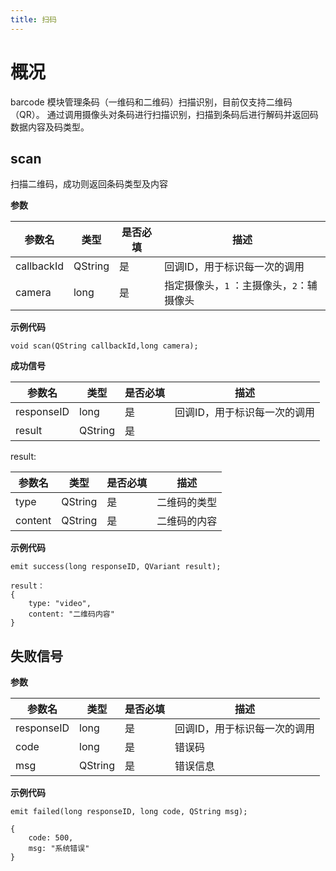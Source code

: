 ```yaml
---
title: 扫码
---
```


# 概况

<span class="arg-name">barcode</span> 模块管理条码（一维码和二维码）扫描识别，目前仅支持二维码（QR）。
通过调用摄像头对条码进行扫描识别，扫描到条码后进行解码并返回码数据内容及码类型。



## scan

扫描二维码，成功则返回条码类型及内容



**参数**

| 参数名     | 类型    | 是否必填 | 描述                                      |
| ---------- | ------- | -------- | ----------------------------------------- |
| callbackId | QString | 是       | 回调ID，用于标识每一次的调用              |
| camera     | long    | 是       | 指定摄像头，`1` ：主摄像头，`2`：辅摄像头 |

**示例代码**

```
void scan(QString callbackId,long camera);
```



**成功信号**

| 参数名     | 类型    | 是否必填 | 描述                         |
| ---------- | ------- | -------- | ---------------------------- |
| responseID | long    | 是       | 回调ID，用于标识每一次的调用 |
| result     | QString | 是       |                              |

result:

| 参数名  | 类型    | 是否必填 | 描述         |
| ------- | ------- | -------- | ------------ |
| type    | QString | 是       | 二维码的类型 |
| content | QString | 是       | 二维码的内容 |



**示例代码**

```
emit success(long responseID, QVariant result);
```

```
result：
{
	type: "video",
    content: "二维码内容"
}
```





## 失败信号

**参数**

| 参数名     | 类型    | 是否必填 | 描述                         |
| ---------- | ------- | -------- | ---------------------------- |
| responseID | long    | 是       | 回调ID，用于标识每一次的调用 |
| code       | long    | 是       | 错误码                       |
| msg        | QString | 是       | 错误信息                     |

**示例代码**

```
emit failed(long responseID, long code, QString msg);
```

```
{
	code: 500,
    msg: "系统错误"
}
```

